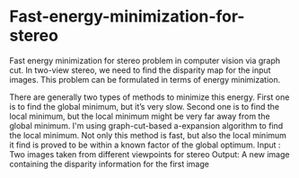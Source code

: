# Fast-energy-minimization-for-stereo
Fast energy minimization for stereo problem in computer vision via graph cut.
 In two-view stereo, we need to find the disparity map for the input images. This problem can be formulated in terms of energy minimization. 
 
 
There are generally two types of methods to minimize this energy. First one is to find the global minimum, but it’s very slow. Second one is to find the local minimum, but the local minimum might be very far away from the global minimum. I'm using graph-cut-based a-expansion algorithm to find the local minimum. Not only this method is fast, but also the local minimum it find is proved to be within a known factor of the global optimum.
    Input :
    Two images taken from different viewpoints for stereo
    Output:
    A new image containing the disparity information for the first image

